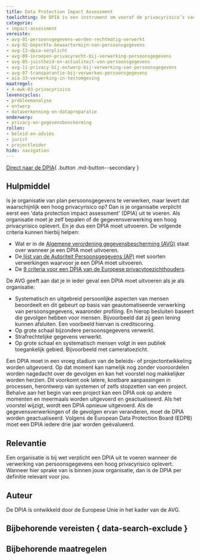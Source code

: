 ```yaml
---
title: Data Protection Impact Assessment 
toelichting: De DPIA is een instrument om vooraf de privacyrisico’s van een gegevensverwerking in kaart te brengen. Zodat de organisatie maatregelen kan nemen om deze risico’s te verkleinen. De DPIA zorgt voor naleving van de wetgeving inzake gegevensbescherming, zoals de Algemene Verordening Gegevensbescherming (AVG) in de Europese Unie. 
categorie: 
- impact-assessment
vereiste:
- avg-01-persoonsgegevens-worden-rechtmatig-verwerkt
- avg-02-beperkte-bewaartermijn-van-persoonsgegevens
- avg-13-dpia-verplicht
- avg-09-inroepen-privacyrecht-bij-verwerking-persoonsgegevens
- avg-05-juistheid-en-actualiteit-van-persoonsgegevens
- avg-11-privacy-bij-ontwerp-bij-verwerking-van-persoonsgegevens
- avg-07-transparantie-bij-verwerken-persoonsgegevens
- aia-33-verwerking-in-testomgeving
maatregel:
- 4-owk-03-privacyrisico
levenscyclus:
- probleemanalyse
- ontwerp
- dataverkenning-en-datapreparatie
onderwerp:
- privacy-en-gegevensbescherming 
rollen:
- beleid-en-advies
- jurist
- projectleider
hide: navigation
---
```


<!-- tags -->

[Direct naar de DPIA](https://www.autoriteitpersoonsgegevens.nl/themas/basis-avg/praktisch-avg/data-protection-impact-assessment-dpia){ .button .md-button--secondary }
## Hulpmiddel

Is je organisatie van plan persoonsgegevens te verwerken, maar levert dat waarschijnlijk een hoog privacyrisico op? 
Dan is je organisatie verplicht eerst een 'data protection impact assessment' (DPIA) uit te voeren. 
Als organisatie moet je zelf bepalen of de gegevensverwerking een hoog privacyrisico oplevert. 
En je dus een DPIA moet uitvoeren. 
De volgende criteria kunnen hierbij helpen:

*  Wat er in de [Algemene verordening gegevensbescherming (AVG)](https://eur-lex.europa.eu/legal-content/NL/TXT/PDF/?uri=CELEX:32016R0679#page=53) staat over wanneer je een DPIA moet uitvoeren.
*  De[ lijst van de Autoriteit Persoonsgegevens (AP)](https://www.autoriteitpersoonsgegevens.nl/documenten/lijst-verplichte-dpia) met soorten verwerkingen waarvoor je een DPIA moet uitvoeren.
*  De [9 criteria voor een DPIA van de Europese privacytoezichthouders](https://autoriteitpersoonsgegevens.nl/themas/basis-avg/praktisch-avg/data-protection-impact-assessment-dpia#wat-zijn-de-criteria-van-de-europese-privacytoezichthouders-6668).

De AVG geeft aan dat je in ieder geval een DPIA moet uitvoeren als je als organisatie:

* Systematisch en uitgebreid persoonlijke aspecten van mensen beoordeelt en dit gebeurt op basis van geautomatiseerde verwerking van persoonsgegevens, waaronder profiling. En hierop besluiten baseert die gevolgen hebben voor mensen. Bijvoorbeeld dat zij geen lening kunnen afsluiten. Een voorbeeld hiervan is creditscoring.
* Op grote schaal bijzondere persoonsgegevens verwerkt.
* Strafrechtelijke gegevens verwerkt.
* Op grote schaal en systematisch mensen volgt in een publiek toegankelijk gebied. Bijvoorbeeld met cameratoezicht.

Een DPIA moet in een vroeg stadium van de beleids- of projectontwikkeling worden uitgevoerd. 
Op dat moment kan namelijk nog zonder vooroordelen worden nagedacht over de gevolgen en kan het voorstel nog makkelijker worden herzien. 
Dit voorkomt ook latere, kostbare aanpassingen in processen, herontwerp van systemen of zelfs stopzetten van een project. 
Behalve aan het begin van een project kan een DPIA ook op andere momenten en meermaals worden uitgevoerd en geactualiseerd. 
Als het voorstel wijzigt, wordt een DPIA opnieuw uitgevoerd. 
Als de gegevensverwerkingen of de gevolgen ervan veranderen, moet de DPIA worden geactualiseerd. 
Volgens de European Data Protection Board (EDPB) moet een DPIA iedere drie jaar worden geëvalueerd.

## Relevantie
Een organisatie is bij wet verplicht een DPIA uit te voeren wanneer de verwerking van persoonsgegevens een hoog privacyrisico oplevert. Wanneer hier sprake van is binnen jouw organisatie, dan is de DPIA per definitie relevant voor jou. 


## Auteur
De DPIA is ontwikkeld door de Europese Unie in het kader van de AVG. 

## Bijbehorende vereisten { data-search-exclude }

<!-- list_vereisten_on_maatregelen_page -->

## Bijbehorende maatregelen

<!-- list_maatregelen_on_hulpmiddelen_page -->
